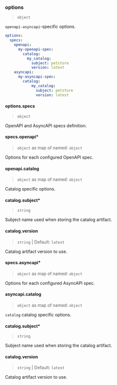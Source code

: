 ### options

> `object`

`openapi-asyncapi`-specific options.

```yaml
options:
  specs:
    openapi:
      my-openapi-spec:
        catalog:
          my_catalog:
            subject: petstore
            version: latest
    asyncapi:
      my-asyncapi-spec:
        catalog:
            my_catalog:
              subject: petstore
              version: latest
```

#### options.specs

> `object`

OpenAPI and AsyncAPI specs definition.

#### specs.openapi\*

> `object` as map of named: `object`

Options for each configured OpenAPI spec.

#### openapi.catalog

> `object` as map of named: `object`

Catalog specific options.

#### catalog.subject\*

> `string`

Subject name used when storing the catalog artifact.

#### catalog.version

> `string` | Default: `latest`

Catalog artifact version to use.

#### specs.asyncapi\*

> `object` as map of named: `object`

Options for each configured AsyncAPI spec.

#### asyncapi.catalog

> `object` as map of named: `object`

`catalog` catalog specific options.

<!-- markdownlint-disable MD024 -->
#### catalog.subject\*

> `string`

Subject name used when storing the catalog artifact.

#### catalog.version

> `string` | Default: `latest`

Catalog artifact version to use.
<!-- markdownlint-enable MD024 -->

